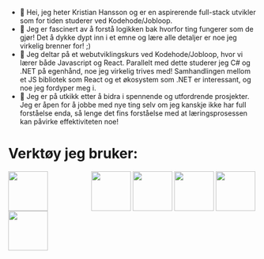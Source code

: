 - 👋 Hei, jeg heter Kristian Hansson og er en aspirerende full-stack utvikler som for tiden studerer ved Kodehode/Jobloop.
- 👀 Jeg er fascinert av å forstå logikken bak hvorfor ting fungerer som de gjør! Det å dykke dypt inn i et emne og lære alle detaljer er noe jeg virkelig brenner for! ;)
- 🌱 Jeg deltar på et webutviklingskurs ved Kodehode/Jobloop, hvor vi lærer både Javascript og React. Parallelt med dette studerer jeg C# og .NET på egenhånd, noe jeg virkelig trives med! Samhandlingen mellom et JS bibliotek som React og et økosystem som .NET er interessant, og noe jeg fordyper meg i.
- 💞️ Jeg er på utkikk etter å bidra i spennende og utfordrende prosjekter. Jeg er åpen for å jobbe med nye ting selv om jeg kanskje ikke har full forståelse enda, så lenge det fins forståelse med at læringsprosessen kan påvirke effektiviteten noe!

<h1>Verktøy jeg bruker:</h1>
<div>
  <img src="https://cdn.jsdelivr.net/gh/devicons/devicon@latest/icons/csharp/csharp-original.svg" width=80px align="center" />
  <img width=80px cursor=none />
  <img src="https://cdn.jsdelivr.net/gh/devicons/devicon@latest/icons/dotnetcore/dotnetcore-original.svg"  width=80px align="center" />
  <img src="https://cdn.jsdelivr.net/gh/devicons/devicon@latest/icons/javascript/javascript-original.svg" width=80px align="center" />
  <img src="https://cdn.jsdelivr.net/gh/devicons/devicon@latest/icons/react/react-original-wordmark.svg" width=80px align="center" />
  <img src="https://cdn.jsdelivr.net/gh/devicons/devicon@latest/icons/figma/figma-original.svg" width=80px align="center" />
  <img src="https://cdn.jsdelivr.net/gh/devicons/devicon@latest/icons/git/git-original.svg" width=80px align="center" />
</div>


<!---
KristianB09/KristianB09 is a ✨ special ✨ repository because its `README.md` (this file) appears on your GitHub profile.
You can click the Preview link to take a look at your changes.
--->
